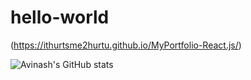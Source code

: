 # hello-world
(https://ithurtsme2hurtu.github.io/MyPortfolio-React.js/)
<!-- [![Top Langs](https://github-readme-stats.vercel.app/api/top-langs/?username=itHurtsMe2HurtU&layout=compact)](https://github.com/itHurtsMe2HurtU/github-readme-stats) -->
![Avinash's GitHub stats](https://github-readme-stats.vercel.app/api?username=itHurtsMe2HurtU&show_icons=true&theme=radical)
